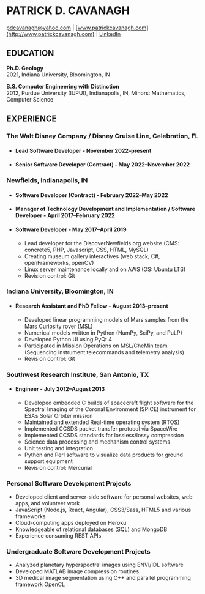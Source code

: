 # PATRICK D. CAVANAGH
[pdcavanagh@yahoo.com](mailto:pdcavanagh@yahoo.com) | [www.patrickcavanagh.com](http://www.patrickcavanagh.com) | [LinkedIn](http://www.linkedin.com/in/pdcavanagh)

## EDUCATION
**Ph.D. Geology**               
2021, Indiana University, Bloomington, IN

**B.S. Computer Engineering with Distinction**      
2012, Purdue University (IUPUI), Indianapolis, IN, Minors: Mathematics, Computer Science

## EXPERIENCE

### The Walt Disney Company / Disney Cruise Line, Celebration, FL

- #### Lead Software Developer - November 2022–present
- #### Senior Software Developer (Contract) - May 2022–November 2022

### Newfields, Indianapolis, IN

- #### Software Developer (Contract) - February 2022–May 2022
- #### Manager of Technology Development and Implementation / Software Developer - April 2017–February 2022
- #### Software Developer - May 2017–April 2019

  * Lead developer for the DiscoverNewfields.org website (CMS: concrete5, PHP, Javascript, CSS, HTML, MySQL)
  * Creating museum gallery interactives (web stack, C#, openFrameworks, openCV)
  * Linux server maintenance locally and on AWS (OS: Ubuntu LTS)
  * Revision control: Git

### Indiana University, Bloomington, IN

- #### Research Assistant and PhD Fellow - August 2013–present 
  * Developed linear programming models of Mars samples from the Mars Curiosity rover (MSL)
  * Numerical models written in Python (NumPy, SciPy, and PuLP)
  * Developed Python UI using PyQt 4
  * Participated in Mission Operations on MSL/CheMin team (Sequencing instrument telecommands and telemetry analysis) 
  * Revision control: Git

### Southwest Research Institute, San Antonio, TX

- #### Engineer - July 2012–August 2013 

  * Developed embedded C builds of spacecraft flight software for the Spectral Imaging of the Coronal Environment (SPICE) instrument
for ESA’s Solar Orbiter mission
  * Maintained and extended Real-time operating system (RTOS) 
  * Implemented CCSDS packet transfer protocol via SpaceWire
  * Implemented CCSDS standards for lossless/lossy compression
  * Science data processing and mechanism control systems
  * Unit testing and integration
  * Python and Perl software to visualize data products for ground support equipment 
  * Revision control: Mercurial

### Personal Software Development Projects

* Developed client and server-side software for personal websites, web apps, and volunteer work 
* JavaScript (Node.js, React, Angular), CSS3/Sass, HTML5 and various frameworks
* Cloud-computing apps deployed on Heroku 
* Knowledgeable of relational databases (SQL) and MongoDB
* Experience consuming REST APIs

### Undergraduate Software Development Projects

* Analyzed planetary hyperspectral images using ENVI/IDL software 
* Developed MATLAB image compression routines
* 3D medical image segmentation using C++ and parallel programming framework OpenCL
